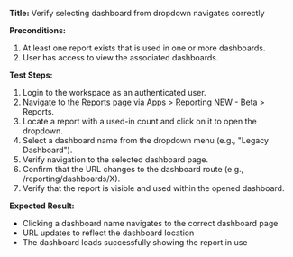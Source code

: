 **Title:** Verify selecting dashboard from dropdown navigates correctly

**Preconditions:**
  1. At least one report exists that is used in one or more dashboards.
  2. User has access to view the associated dashboards.

**Test Steps:**
  1. Login to the workspace as an authenticated user.
  2. Navigate to the Reports page via Apps > Reporting NEW - Beta > Reports.
  3. Locate a report with a used-in count and click on it to open the dropdown.
  4. Select a dashboard name from the dropdown menu (e.g., "Legacy Dashboard").
  5. Verify navigation to the selected dashboard page.
  6. Confirm that the URL changes to the dashboard route (e.g., /reporting/dashboards/X).
  7. Verify that the report is visible and used within the opened dashboard.

**Expected Result:**
* Clicking a dashboard name navigates to the correct dashboard page
* URL updates to reflect the dashboard location
* The dashboard loads successfully showing the report in use
